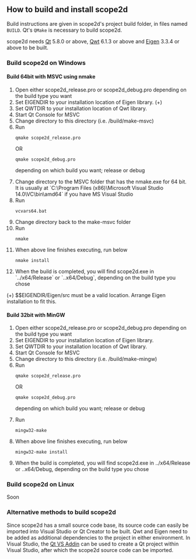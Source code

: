 ## How to build and install scope2d

Build instructions are given in scope2d's project build folder, in files named `BUILD`. Qt's `QMake` is necessary to build scope2d.

scope2d needs <a href="https://www.qt.io/download/">Qt</a> 5.8.0 or above, <a href="http://qwt.sourceforge.net">Qwt</a> 6.1.3 or above and <a href="http://eigen.tuxfamily.org/index.php?title=Main_Page">Eigen</a> 3.3.4 or above to be built.

### Build scope2d on Windows

#### Build 64bit with MSVC using nmake

<ol>
<li>Open either scope2d_release.pro or scope2d_debug.pro depending on the build type you want</li>
<li>Set EIGENDIR to your installation location of Eigen library. (+)</li>
<li>Set QWTDIR to your installation location of Qwt library.</li>
<li>Start Qt Console for MSVC</li>
<li>Change directory to this directory (i.e. <YOUR_PATH>/build/make-msvc)</li>
<li>Run 

`qmake scope2d_release.pro`

OR

`qmake scope2d_debug.pro`

depending on which build you want; release or debug</li>
<li>Change directory to the MSVC folder that has the nmake.exe for 64 bit. It is usually at `C:\Program Files (x86)\Microsoft Visual Studio 14.0\VC\bin\amd64` if you have MS Visual Studio</li>
<li>Run 

`vcvars64.bat`</li>
<li>Change directory back to the make-msvc folder</li>
<li>Run

`nmake`</li>
<li>When above line finishes executing, run below

`nmake install`</li>
<li>When the build is completed, you will find scope2d.exe in `../x64/Release` or `..x64/Debug`, depending on the build type you chose</li>
</ol>

(+) $$EIGENDIR/Eigen/src must be a valid location. Arrange Eigen installation to fit this.

#### Build 32bit with MinGW

<ol>
  <li>Open either scope2d_release.pro or scope2d_debug.pro depending on the build type you want</li>
  <li>Set EIGENDIR to your installation location of Eigen library.</li>
  <li>Set QWTDIR to your installation location of Qwt library.</li>
  <li>Start Qt Console for MSVC</li>
  <li>Change directory to this directory (i.e. <YOUR_PATH>/build/make-mingw)</li>
  <li>Run 

`qmake scope2d_release.pro`

OR

`qmake scope2d_debug.pro`

depending on which build you want; release or debug</li>
  <li>Run

`mingw32-make`</li>
  <li>When above line finishes executing, run below

`mingw32-make install`</li>
  <li>When the build is completed, you will find scope2d.exe in ../x64/Release or ..x64/Debug, depending on the build type you chose</li>
</ol>

### Build scope2d on Linux

Soon

### Alternative methods to build scope2d

Since scope2d has a small source code base, its source code can easily be imported into Visual Studio or Qt Creator to be built. Qwt and Eigen need to be added as additional dependencies to the project in either environment. In Visual Studio, the <a href="https://download.qt.io/official_releases/vsaddin/">Qt VS Addin</a> can be used to create a Qt project within Visual Studio, after which the scope2d source code can be imported.
